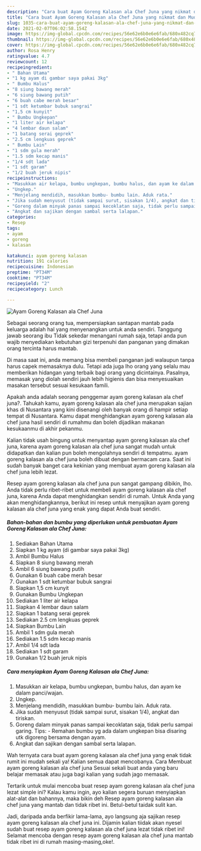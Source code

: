 ```yaml
---
description: "Cara buat Ayam Goreng Kalasan ala Chef Juna yang nikmat dan Mudah Dibuat"
title: "Cara buat Ayam Goreng Kalasan ala Chef Juna yang nikmat dan Mudah Dibuat"
slug: 1035-cara-buat-ayam-goreng-kalasan-ala-chef-juna-yang-nikmat-dan-mudah-dibuat
date: 2021-02-07T06:02:58.154Z
image: https://img-global.cpcdn.com/recipes/56e62e6b0e6e6fab/680x482cq70/ayam-goreng-kalasan-ala-chef-juna-foto-resep-utama.jpg
thumbnail: https://img-global.cpcdn.com/recipes/56e62e6b0e6e6fab/680x482cq70/ayam-goreng-kalasan-ala-chef-juna-foto-resep-utama.jpg
cover: https://img-global.cpcdn.com/recipes/56e62e6b0e6e6fab/680x482cq70/ayam-goreng-kalasan-ala-chef-juna-foto-resep-utama.jpg
author: Rosa Henry
ratingvalue: 4.7
reviewcount: 12
recipeingredient:
- " Bahan Utama"
- "1 kg ayam di gambar saya pakai 3kg"
- " Bumbu Halus"
- "8 siung bawang merah"
- "6 siung bawang putih"
- "6 buah cabe merah besar"
- "1 sdt ketumbar bubuk sangrai"
- "1,5 cm kunyit"
- " Bumbu Ungkepan"
- "1 liter air kelapa"
- "4 lembar daun salam"
- "1 batang serai geprek"
- "2.5 cm lengkuas geprek"
- " Bumbu Lain"
- "1 sdm gula merah"
- "1.5 sdm kecap manis"
- "1/4 sdt lada"
- "1 sdt garam"
- "1/2 buah jeruk nipis"
recipeinstructions:
- "Masukkan air kelapa, bumbu ungkepan, bumbu halus, dan ayam ke dalam panci/wajan."
- "Ungkep."
- "Menjelang mendidih, masukkan bumbu- bumbu lain. Aduk rata."
- "Jika sudah menyusut (tidak sampai surut, sisakan 1/4), angkat dan tiriskan."
- "Goreng dalam minyak panas sampai kecoklatan saja, tidak perlu sampai garing. Tips: Remahan bumbu yg ada dalam ungkepan bisa disaring utk digoreng bersama dengan ayam."
- "Angkat dan sajikan dengan sambal serta lalapan."
categories:
- Resep
tags:
- ayam
- goreng
- kalasan

katakunci: ayam goreng kalasan 
nutrition: 191 calories
recipecuisine: Indonesian
preptime: "PT34M"
cooktime: "PT34M"
recipeyield: "2"
recipecategory: Lunch

---
```



![Ayam Goreng Kalasan ala Chef Juna](https://img-global.cpcdn.com/recipes/56e62e6b0e6e6fab/680x482cq70/ayam-goreng-kalasan-ala-chef-juna-foto-resep-utama.jpg)

Sebagai seorang orang tua, mempersiapkan santapan mantab pada keluarga adalah hal yang menyenangkan untuk anda sendiri. Tanggung jawab seorang ibu Tidak sekedar menangani rumah saja, tetapi anda pun wajib menyediakan kebutuhan gizi terpenuhi dan panganan yang dimakan orang tercinta harus mantab.

Di masa  saat ini, anda memang bisa membeli panganan jadi walaupun tanpa harus capek memasaknya dulu. Tetapi ada juga lho orang yang selalu mau memberikan hidangan yang terbaik bagi orang yang dicintainya. Pasalnya, memasak yang diolah sendiri jauh lebih higienis dan bisa menyesuaikan masakan tersebut sesuai kesukaan famili. 



Apakah anda adalah seorang penggemar ayam goreng kalasan ala chef juna?. Tahukah kamu, ayam goreng kalasan ala chef juna merupakan sajian khas di Nusantara yang kini disenangi oleh banyak orang di hampir setiap tempat di Nusantara. Kamu dapat menghidangkan ayam goreng kalasan ala chef juna hasil sendiri di rumahmu dan boleh dijadikan makanan kesukaanmu di akhir pekanmu.

Kalian tidak usah bingung untuk menyantap ayam goreng kalasan ala chef juna, karena ayam goreng kalasan ala chef juna sangat mudah untuk didapatkan dan kalian pun boleh mengolahnya sendiri di tempatmu. ayam goreng kalasan ala chef juna boleh dibuat dengan bermacam cara. Saat ini sudah banyak banget cara kekinian yang membuat ayam goreng kalasan ala chef juna lebih lezat.

Resep ayam goreng kalasan ala chef juna pun sangat gampang dibikin, lho. Anda tidak perlu ribet-ribet untuk membeli ayam goreng kalasan ala chef juna, karena Anda dapat menghidangkan sendiri di rumah. Untuk Anda yang akan menghidangkannya, berikut ini resep untuk menyajikan ayam goreng kalasan ala chef juna yang enak yang dapat Anda buat sendiri.

<!--inarticleads1-->

##### Bahan-bahan dan bumbu yang diperlukan untuk pembuatan Ayam Goreng Kalasan ala Chef Juna:

1. Sediakan  Bahan Utama
1. Siapkan 1 kg ayam (di gambar saya pakai 3kg)
1. Ambil  Bumbu Halus
1. Siapkan 8 siung bawang merah
1. Ambil 6 siung bawang putih
1. Gunakan 6 buah cabe merah besar
1. Gunakan 1 sdt ketumbar bubuk sangrai
1. Siapkan 1,5 cm kunyit
1. Gunakan  Bumbu Ungkepan
1. Sediakan 1 liter air kelapa
1. Siapkan 4 lembar daun salam
1. Siapkan 1 batang serai geprek
1. Sediakan 2.5 cm lengkuas geprek
1. Siapkan  Bumbu Lain
1. Ambil 1 sdm gula merah
1. Sediakan 1.5 sdm kecap manis
1. Ambil 1/4 sdt lada
1. Sediakan 1 sdt garam
1. Gunakan 1/2 buah jeruk nipis




<!--inarticleads2-->

##### Cara menyiapkan Ayam Goreng Kalasan ala Chef Juna:

1. Masukkan air kelapa, bumbu ungkepan, bumbu halus, dan ayam ke dalam panci/wajan.
1. Ungkep.
1. Menjelang mendidih, masukkan bumbu- bumbu lain. Aduk rata.
1. Jika sudah menyusut (tidak sampai surut, sisakan 1/4), angkat dan tiriskan.
1. Goreng dalam minyak panas sampai kecoklatan saja, tidak perlu sampai garing. Tips: - Remahan bumbu yg ada dalam ungkepan bisa disaring utk digoreng bersama dengan ayam.
1. Angkat dan sajikan dengan sambal serta lalapan.




Wah ternyata cara buat ayam goreng kalasan ala chef juna yang enak tidak rumit ini mudah sekali ya! Kalian semua dapat mencobanya. Cara Membuat ayam goreng kalasan ala chef juna Sesuai sekali buat anda yang baru belajar memasak atau juga bagi kalian yang sudah jago memasak.

Tertarik untuk mulai mencoba buat resep ayam goreng kalasan ala chef juna lezat simple ini? Kalau kamu ingin, ayo kalian segera buruan menyiapkan alat-alat dan bahannya, maka bikin deh Resep ayam goreng kalasan ala chef juna yang mantab dan tidak ribet ini. Betul-betul taidak sulit kan. 

Jadi, daripada anda berfikir lama-lama, ayo langsung aja sajikan resep ayam goreng kalasan ala chef juna ini. Dijamin kalian tiidak akan nyesel sudah buat resep ayam goreng kalasan ala chef juna lezat tidak ribet ini! Selamat mencoba dengan resep ayam goreng kalasan ala chef juna mantab tidak ribet ini di rumah masing-masing,oke!.

